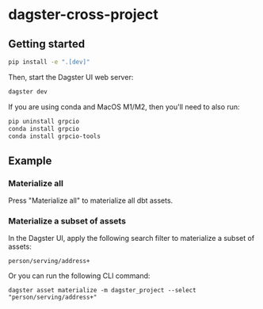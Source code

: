 # dagster-cross-project

## Getting started 

```bash
pip install -e ".[dev]"
```

Then, start the Dagster UI web server:

```bash
dagster dev
```

If you are using conda and MacOS M1/M2, then you'll need to also run: 

```bash
pip uninstall grpcio
conda install grpcio
conda install grpcio-tools
```

## Example

### Materialize all 

Press "Materialize all" to materialize all dbt assets. 

### Materialize a subset of assets 

In the Dagster UI, apply the following search filter to materialize a subset of assets: 

```
person/serving/address+
```

Or you can run the following CLI command: 

```
dagster asset materialize -m dagster_project --select "person/serving/address+"
```

